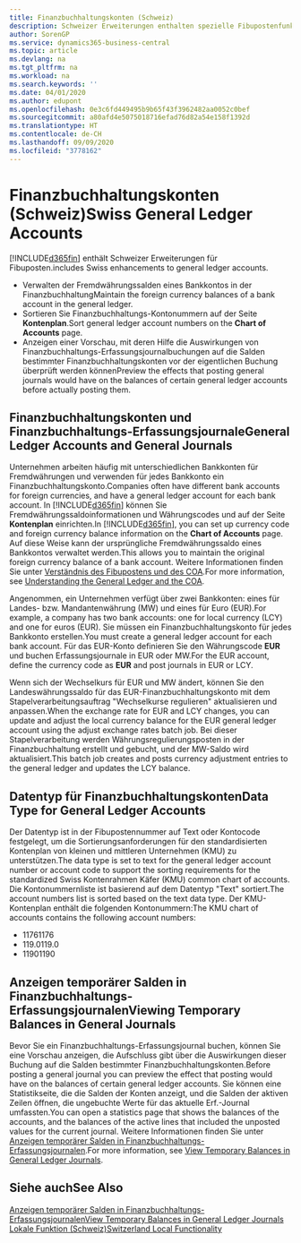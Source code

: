 ```yaml
---
title: Finanzbuchhaltungskonten (Schweiz)
description: Schweizer Erweiterungen enthalten spezielle Fibupostenfunktionen.
author: SorenGP
ms.service: dynamics365-business-central
ms.topic: article
ms.devlang: na
ms.tgt_pltfrm: na
ms.workload: na
ms.search.keywords: ''
ms.date: 04/01/2020
ms.author: edupont
ms.openlocfilehash: 0e3c6fd449495b9b65f43f3962482aa0052c0bef
ms.sourcegitcommit: a80afd4e5075018716efad76d82a54e158f1392d
ms.translationtype: HT
ms.contentlocale: de-CH
ms.lasthandoff: 09/09/2020
ms.locfileid: "3778162"
---
```

# <a name="swiss-general-ledger-accounts"></a><span data-ttu-id="7a8fc-103">Finanzbuchhaltungskonten (Schweiz)</span><span class="sxs-lookup"><span data-stu-id="7a8fc-103">Swiss General Ledger Accounts</span></span>
[!INCLUDE[d365fin](../../includes/d365fin_md.md)] <span data-ttu-id="7a8fc-104">enthält Schweizer Erweiterungen für Fibuposten.</span><span class="sxs-lookup"><span data-stu-id="7a8fc-104">includes Swiss enhancements to general ledger accounts.</span></span>

- <span data-ttu-id="7a8fc-105">Verwalten der Fremdwährungssalden eines Bankkontos in der Finanzbuchhaltung</span><span class="sxs-lookup"><span data-stu-id="7a8fc-105">Maintain the foreign currency balances of a bank account in the general ledger.</span></span>  
- <span data-ttu-id="7a8fc-106">Sortieren Sie Finanzbuchhaltungs-Kontonummern auf der Seite **Kontenplan**.</span><span class="sxs-lookup"><span data-stu-id="7a8fc-106">Sort general ledger account numbers on the **Chart of Accounts** page.</span></span>  
- <span data-ttu-id="7a8fc-107">Anzeigen einer Vorschau, mit deren Hilfe die Auswirkungen von Finanzbuchhaltungs-Erfassungsjournalbuchungen auf die Salden bestimmter Finanzbuchhaltungskonten vor der eigentlichen Buchung überprüft werden können</span><span class="sxs-lookup"><span data-stu-id="7a8fc-107">Preview the effects that posting general journals would have on the balances of certain general ledger accounts before actually posting them.</span></span>  

## <a name="general-ledger-accounts-and-general-journals"></a><span data-ttu-id="7a8fc-108">Finanzbuchhaltungskonten und Finanzbuchhaltungs-Erfassungsjournale</span><span class="sxs-lookup"><span data-stu-id="7a8fc-108">General Ledger Accounts and General Journals</span></span>  
<span data-ttu-id="7a8fc-109">Unternehmen arbeiten häufig mit unterschiedlichen Bankkonten für Fremdwährungen und verwenden für jedes Bankkonto ein Finanzbuchhaltungskonto.</span><span class="sxs-lookup"><span data-stu-id="7a8fc-109">Companies often have different bank accounts for foreign currencies, and have a general ledger account for each bank account.</span></span> <span data-ttu-id="7a8fc-110">In [!INCLUDE[d365fin](../../includes/d365fin_md.md)] können Sie Fremdwährungssaldoinformationen und Währungscodes und auf der Seite **Kontenplan** einrichten.</span><span class="sxs-lookup"><span data-stu-id="7a8fc-110">In [!INCLUDE[d365fin](../../includes/d365fin_md.md)], you can set up currency code and foreign currency balance information on the **Chart of Accounts** page.</span></span> <span data-ttu-id="7a8fc-111">Auf diese Weise kann der ursprüngliche Fremdwährungssaldo eines Bankkontos verwaltet werden.</span><span class="sxs-lookup"><span data-stu-id="7a8fc-111">This allows you to maintain the original foreign currency balance of a bank account.</span></span> <span data-ttu-id="7a8fc-112">Weitere Informationen finden Sie unter [Verständnis des Fibupostens und des COA](../../finance-general-ledger.md).</span><span class="sxs-lookup"><span data-stu-id="7a8fc-112">For more information, see [Understanding the General Ledger and the COA](../../finance-general-ledger.md).</span></span>  

<span data-ttu-id="7a8fc-113">Angenommen, ein Unternehmen verfügt über zwei Bankkonten: eines für Landes- bzw. Mandantenwährung (MW) und eines für Euro (EUR).</span><span class="sxs-lookup"><span data-stu-id="7a8fc-113">For example, a company has two bank accounts: one for local currency (LCY) and one for euros (EUR).</span></span> <span data-ttu-id="7a8fc-114">Sie müssen ein Finanzbuchhaltungskonto für jedes Bankkonto erstellen.</span><span class="sxs-lookup"><span data-stu-id="7a8fc-114">You must create a general ledger account for each bank account.</span></span> <span data-ttu-id="7a8fc-115">Für das EUR-Konto definieren Sie den Währungscode **EUR** und buchen Erfassungsjournale in EUR oder MW.</span><span class="sxs-lookup"><span data-stu-id="7a8fc-115">For the EUR account, define the currency code as **EUR** and post journals in EUR or LCY.</span></span>  

<span data-ttu-id="7a8fc-116">Wenn sich der Wechselkurs für EUR und MW ändert, können Sie den Landeswährungssaldo für das EUR-Finanzbuchhaltungskonto mit dem Stapelverarbeitungsauftrag "Wechselkurse regulieren" aktualisieren und anpassen.</span><span class="sxs-lookup"><span data-stu-id="7a8fc-116">When the exchange rate for EUR and LCY changes, you can update and adjust the local currency balance for the EUR general ledger account using the adjust exchange rates batch job.</span></span> <span data-ttu-id="7a8fc-117">Bei dieser Stapelverarbeitung werden Währungsregulierungsposten in der Finanzbuchhaltung erstellt und gebucht, und der MW-Saldo wird aktualisiert.</span><span class="sxs-lookup"><span data-stu-id="7a8fc-117">This batch job creates and posts currency adjustment entries to the general ledger and updates the LCY balance.</span></span>  

## <a name="data-type-for-general-ledger-accounts"></a><span data-ttu-id="7a8fc-118">Datentyp für Finanzbuchhaltungskonten</span><span class="sxs-lookup"><span data-stu-id="7a8fc-118">Data Type for General Ledger Accounts</span></span>  
<span data-ttu-id="7a8fc-119">Der Datentyp ist in der Fibupostennummer auf Text oder Kontocode festgelegt, um die Sortierungsanforderungen für den standardisierten Kontenplan von kleinen und mittleren Unternehmen (KMU) zu unterstützen.</span><span class="sxs-lookup"><span data-stu-id="7a8fc-119">The data type is set to text for the general ledger account number or account code to support the sorting requirements for the standardized Swiss Kontenrahmen Käfer (KMU) common chart of accounts.</span></span> <span data-ttu-id="7a8fc-120">Die Kontonummernliste ist basierend auf dem Datentyp "Text" sortiert.</span><span class="sxs-lookup"><span data-stu-id="7a8fc-120">The account numbers list is sorted based on the text data type.</span></span> <span data-ttu-id="7a8fc-121">Der KMU-Kontenplan enthält die folgenden Kontonummern:</span><span class="sxs-lookup"><span data-stu-id="7a8fc-121">The KMU chart of accounts contains the following account numbers:</span></span>  

- <span data-ttu-id="7a8fc-122">1176</span><span class="sxs-lookup"><span data-stu-id="7a8fc-122">1176</span></span>  
- <span data-ttu-id="7a8fc-123">119.0</span><span class="sxs-lookup"><span data-stu-id="7a8fc-123">119.0</span></span>  
- <span data-ttu-id="7a8fc-124">1190</span><span class="sxs-lookup"><span data-stu-id="7a8fc-124">1190</span></span>  

## <a name="viewing-temporary-balances-in-general-journals"></a><span data-ttu-id="7a8fc-125">Anzeigen temporärer Salden in Finanzbuchhaltungs-Erfassungsjournalen</span><span class="sxs-lookup"><span data-stu-id="7a8fc-125">Viewing Temporary Balances in General Journals</span></span>  
<span data-ttu-id="7a8fc-126">Bevor Sie ein Finanzbuchhaltungs-Erfassungsjournal buchen, können Sie eine Vorschau anzeigen, die Aufschluss gibt über die Auswirkungen dieser Buchung auf die Salden bestimmter Finanzbuchhaltungskonten.</span><span class="sxs-lookup"><span data-stu-id="7a8fc-126">Before posting a general journal you can preview the effect that posting would have on the balances of certain general ledger accounts.</span></span> <span data-ttu-id="7a8fc-127">Sie können eine Statistikseite, die die Salden der Konten anzeigt, und die Salden der aktiven Zeilen öffnen, die ungebuchte Werte für das aktuelle Erf.-Journal umfassten.</span><span class="sxs-lookup"><span data-stu-id="7a8fc-127">You can open a statistics page that shows the balances of the accounts, and the balances of the active lines that included the unposted values for the current journal.</span></span> <span data-ttu-id="7a8fc-128">Weitere Informationen finden Sie unter [Anzeigen temporärer Salden in Finanzbuchhaltungs-Erfassungsjournalen](how-to-view-temporary-balances-in-general-ledger-journals.md).</span><span class="sxs-lookup"><span data-stu-id="7a8fc-128">For more information, see [View Temporary Balances in General Ledger Journals](how-to-view-temporary-balances-in-general-ledger-journals.md).</span></span>  

## <a name="see-also"></a><span data-ttu-id="7a8fc-129">Siehe auch</span><span class="sxs-lookup"><span data-stu-id="7a8fc-129">See Also</span></span>

[<span data-ttu-id="7a8fc-130">Anzeigen temporärer Salden in Finanzbuchhaltungs-Erfassungsjournalen</span><span class="sxs-lookup"><span data-stu-id="7a8fc-130">View Temporary Balances in General Ledger Journals</span></span>](how-to-view-temporary-balances-in-general-ledger-journals.md)  
[<span data-ttu-id="7a8fc-131">Lokale Funktion (Schweiz)</span><span class="sxs-lookup"><span data-stu-id="7a8fc-131">Switzerland Local Functionality</span></span>](switzerland-local-functionality.md)  
